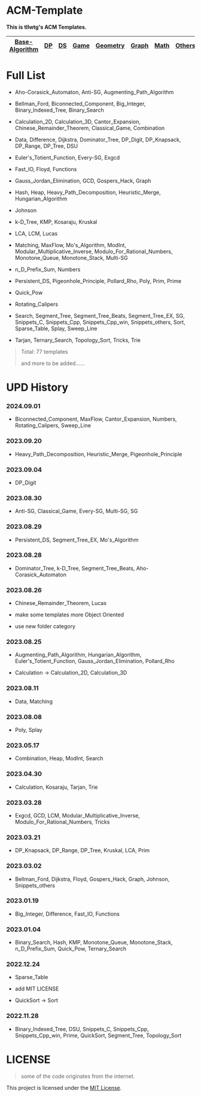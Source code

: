 # ACM-Template

**This is tllwtg's ACM Templates.**

| [Base-Algorithm](https://github.com/tLLWtG/ACM-Template/tree/main/Base-Algorithm) | [DP](https://github.com/tLLWtG/ACM-Template/tree/main/DP) | [DS](https://github.com/tLLWtG/ACM-Template/tree/main/DS) | [Game](https://github.com/tLLWtG/ACM-Template/tree/main/Game) | [Geometry](https://github.com/tLLWtG/ACM-Template/tree/main/Geometry) | [Graph](https://github.com/tLLWtG/ACM-Template/tree/main/Graph) | [Math](https://github.com/tLLWtG/ACM-Template/tree/main/Math) | [Others](https://github.com/tLLWtG/ACM-Template/tree/main/Others) | [Snippets](https://github.com/tLLWtG/ACM-Template/tree/main/Snippets) | [String](https://github.com/tLLWtG/ACM-Template/tree/main/String) |
| :---: | :---: | :---: | :---: | :---: | :---: | :---: | :---: | :---: | :---: |


# Full List

* Aho-Corasick_Automaton, Anti-SG, Augmenting_Path_Algorithm

* Bellman_Ford, Biconnected_Component, Big_Integer, Binary_Indexed_Tree, Binary_Search

* Calculation_2D, Calculation_3D, Cantor_Expansion, Chinese_Remainder_Theorem, Classical_Game, Combination

* Data, Difference, Dijkstra, Dominator_Tree, DP_Digit, DP_Knapsack, DP_Range, DP_Tree, DSU

* Euler's_Totient_Function, Every-SG, Exgcd

* Fast_IO, Floyd, Functions

* Gauss_Jordan_Elimination, GCD, Gospers_Hack, Graph

* Hash, Heap, Heavy_Path_Decomposition, Heuristic_Merge, Hungarian_Algorithm

* Johnson

* k-D_Tree, KMP, Kosaraju, Kruskal

* LCA, LCM, Lucas

* Matching, MaxFlow, Mo's_Algorithm, ModInt, Modular_Multiplicative_Inverse, Modulo_For_Rational_Numbers, Monotone_Queue, Monotone_Stack, Multi-SG

* n_D_Prefix_Sum, Numbers

* Persistent_DS, Pigeonhole_Principle, Pollard_Rho, Poly, Prim, Prime

* Quick_Pow

* Rotating_Calipers

* Search, Segment_Tree, Segment_Tree_Beats, Segment_Tree_EX, SG, Snippets_C, Snippets_Cpp, Snippets_Cpp_win, Snippets_others, Sort, Sparse_Table, Splay, Sweep_Line

* Tarjan, Ternary_Search, Topology_Sort, Tricks, Trie

> Total: 77 templates
> 
> and more to be added......



# UPD History

### 2024.09.01

* Biconnected_Component, MaxFlow, Cantor_Expansion, Numbers, Rotating_Calipers, Sweep_Line

### 2023.09.20

* Heavy_Path_Decomposition, Heuristic_Merge, Pigeonhole_Principle

### 2023.09.04

* DP_Digit

### 2023.08.30

* Anti-SG, Classical_Game, Every-SG, Multi-SG, SG

### 2023.08.29

* Persistent_DS, Segment_Tree_EX, Mo's_Algorithm

### 2023.08.28

* Dominator_Tree, k-D_Tree, Segment_Tree_Beats, Aho-Corasick_Automaton

### 2023.08.26

* Chinese_Remainder_Theorem, Lucas

* make some templates more Object Oriented

* use new folder category

### 2023.08.25

* Augmenting_Path_Algorithm, Hungarian_Algorithm, Euler's_Totient_Function, Gauss_Jordan_Elimination, Pollard_Rho

* Calculation -> Calculation_2D, Calculation_3D

### 2023.08.11

* Data, Matching

### 2023.08.08

* Poly, Splay

### 2023.05.17

* Combination, Heap, ModInt, Search

### 2023.04.30

* Calculation, Kosaraju, Tarjan, Trie

### 2023.03.28

* Exgcd, GCD, LCM, Modular_Multiplicative_Inverse, Modulo_For_Rational_Numbers, Tricks

### 2023.03.21

* DP_Knapsack, DP_Range, DP_Tree, Kruskal, LCA, Prim

### 2023.03.02

* Bellman_Ford, Dijkstra, Floyd, Gospers_Hack, Graph, Johnson, Snippets_others

### 2023.01.19

* Big_Integer, Difference, Fast_IO, Functions

### 2023.01.04

* Binary_Search, Hash, KMP, Monotone_Queue, Monotone_Stack, n_D_Prefix_Sum, Quick_Pow, Ternary_Search 

### 2022.12.24

* Sparse_Table

* add MIT LICENSE
* QuickSort -> Sort

### 2022.11.28

* Binary_Indexed_Tree, DSU, Snippets_C, Snippets_Cpp, Snippets_Cpp_win, Prime, QuickSort, Segment_Tree, Topology_Sort

# LICENSE

> some of the code originates from the internet.

This project is licensed under the [MIT License](https://github.com/tLLWtG/ACM-Template/blob/main/LICENSE).